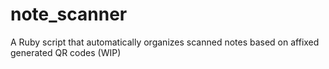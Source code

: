 note_scanner
============

A Ruby script that automatically organizes scanned notes based on affixed generated QR codes (WIP)
